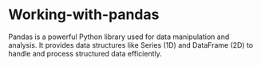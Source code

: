 # Working-with-pandas
Pandas is a powerful Python library used for data manipulation and analysis. It provides data structures like Series (1D) and DataFrame (2D) to handle and process structured data efficiently.
